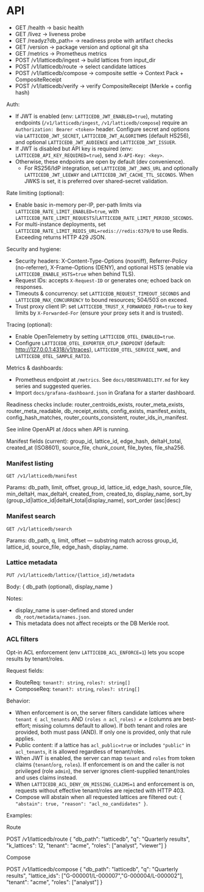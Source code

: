 # API

- GET /health → basic health
- GET /livez → liveness probe
- GET /readyz?db_path=<path> → readiness probe with artifact checks
- GET /version → package version and optional git sha
- GET /metrics → Prometheus metrics
- POST /v1/latticedb/ingest → build lattices from input_dir
- POST /v1/latticedb/route → select candidate lattices
- POST /v1/latticedb/compose → composite settle → Context Pack + CompositeReceipt
- POST /v1/latticedb/verify → verify CompositeReceipt (Merkle + config hash)

Auth:

- If JWT is enabled (env: `LATTICEDB_JWT_ENABLED=true`), mutating endpoints (`/v1/latticedb/ingest`, `/v1/latticedb/compose`) require an `Authorization: Bearer <token>` header. Configure secret and options via `LATTICEDB_JWT_SECRET`, `LATTICEDB_JWT_ALGORITHMS` (default HS256), and optional `LATTICEDB_JWT_AUDIENCE` and `LATTICEDB_JWT_ISSUER`.
- If JWT is disabled but API key is required (env: `LATTICEDB_API_KEY_REQUIRED=true`), send `X-API-Key: <key>`.
- Otherwise, these endpoints are open by default (dev convenience).
	- For RS256/IdP integration, set `LATTICEDB_JWT_JWKS_URL` and optionally `LATTICEDB_JWT_LEEWAY` and `LATTICEDB_JWT_CACHE_TTL_SECONDS`. When JWKS is set, it is preferred over shared-secret validation.

Rate limiting (optional):
- Enable basic in-memory per-IP, per-path limits via `LATTICEDB_RATE_LIMIT_ENABLED=true`, with `LATTICEDB_RATE_LIMIT_REQUESTS`/`LATTICEDB_RATE_LIMIT_PERIOD_SECONDS`.
- For multi-instance deployments, set `LATTICEDB_RATE_LIMIT_REDIS_URL=redis://redis:6379/0` to use Redis. Exceeding returns HTTP 429 JSON.

Security and hygiene:
- Security headers: X-Content-Type-Options (nosniff), Referrer-Policy (no-referrer), X-Frame-Options (DENY), and optional HSTS (enable via `LATTICEDB_ENABLE_HSTS=true` when behind TLS).
- Request IDs: accepts `X-Request-ID` or generates one; echoed back on responses.
- Timeouts & concurrency: set `LATTICEDB_REQUEST_TIMEOUT_SECONDS` and `LATTICEDB_MAX_CONCURRENCY` to bound resources; 504/503 on exceed.
- Trust proxy client IP: set `LATTICEDB_TRUST_X_FORWARDED_FOR=true` to key limits by `X-Forwarded-For` (ensure your proxy sets it and is trusted).

Tracing (optional):
- Enable OpenTelemetry by setting `LATTICEDB_OTEL_ENABLED=true`.
- Configure `LATTICEDB_OTEL_EXPORTER_OTLP_ENDPOINT` (default: http://127.0.0.1:4318/v1/traces), `LATTICEDB_OTEL_SERVICE_NAME`, and `LATTICEDB_OTEL_SAMPLE_RATIO`.

Metrics & dashboards:
- Prometheus endpoint at `/metrics`. See `docs/OBSERVABILITY.md` for key series and suggested queries.
- Import `docs/grafana-dashboard.json` in Grafana for a starter dashboard.

Readiness checks include: router_centroids_exists, router_meta_exists, router_meta_readable, db_receipt_exists, config_exists, manifest_exists, config_hash_matches, router_counts_consistent, router_ids_in_manifest.

See inline OpenAPI at /docs when API is running.

Manifest fields (current): group_id, lattice_id, edge_hash, deltaH_total, created_at (ISO8601), source_file, chunk_count, file_bytes, file_sha256.

### Manifest listing

`GET /v1/latticedb/manifest`

Params: db_path, limit, offset, group_id, lattice_id, edge_hash, source_file, min_deltaH, max_deltaH, created_from, created_to, display_name, sort_by (group_id|lattice_id|deltaH_total|display_name), sort_order (asc|desc)

### Manifest search

`GET /v1/latticedb/search`

Params: db_path, q, limit, offset — substring match across group_id, lattice_id, source_file, edge_hash, display_name.

### Lattice metadata

`PUT /v1/latticedb/lattice/{lattice_id}/metadata`

Body: { db_path (optional), display_name }

Notes:
- display_name is user-defined and stored under `db_root/metadata/names.json`.
- This metadata does not affect receipts or the DB Merkle root.

### ACL filters

Opt-in ACL enforcement (env `LATTICEDB_ACL_ENFORCE=1`) lets you scope results by tenant/roles.

Request fields:
- RouteReq: `tenant?: string`, `roles?: string[]`
- ComposeReq: `tenant?: string`, `roles?: string[]`

Behavior:
- When enforcement is on, the server filters candidate lattices where `tenant ∈ acl_tenants` AND `(roles ∩ acl_roles) ≠ ∅` (columns are best-effort; missing columns default to allow). If both tenant and roles are provided, both must pass (AND). If only one is provided, only that rule applies.
- Public content: if a lattice has `acl_public=true` or includes `"public"` in `acl_tenants`, it is allowed regardless of tenant/roles.
- When JWT is enabled, the server can map `tenant` and `roles` from token claims (`tenant`/`org`, `roles`). If enforcement is on and the caller is not privileged (role `admin`), the server ignores client-supplied tenant/roles and uses claims instead.
- When `LATTICEDB_ACL_DENY_ON_MISSING_CLAIMS=1` and enforcement is on, requests without effective tenant/roles are rejected with HTTP 403.
- Compose will abstain when all requested lattices are filtered out: `{ "abstain": true, "reason": "acl_no_candidates" }`.

Examples:

Route

POST /v1/latticedb/route
{
	"db_path": "latticedb",
	"q": "Quarterly results",
	"k_lattices": 12,
	"tenant": "acme",
	"roles": ["analyst", "viewer"]
}

Compose

POST /v1/latticedb/compose
{
	"db_path": "latticedb",
	"q": "Quarterly results",
	"lattice_ids": ["G-000001/L-000007","G-000004/L-000002"],
	"tenant": "acme",
	"roles": ["analyst"]
}